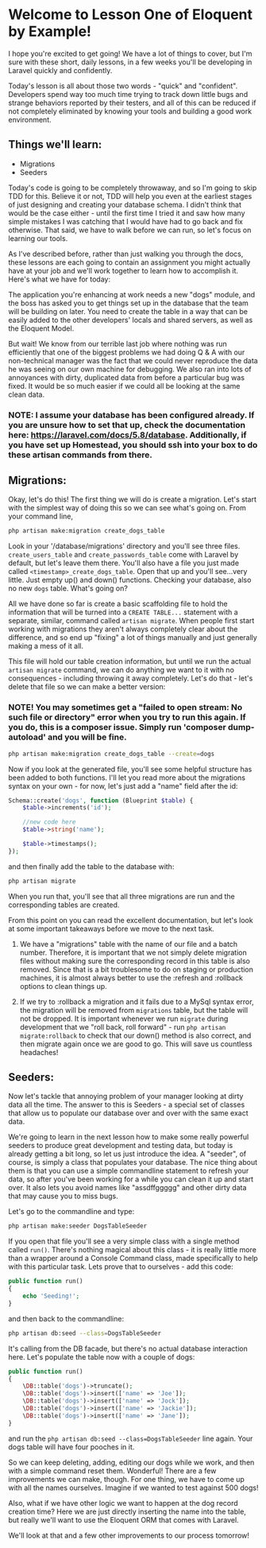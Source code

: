 # Welcome to Lesson One of Eloquent by Example!

I hope you're excited to get going! We have a lot of things to cover, but I'm sure with these short, daily lessons, in a few weeks you'll be developing in Laravel quickly and confidently.

Today's lesson is all about those two words - "quick" and "confident". Developers spend way too much time trying to track down little bugs and strange behaviors reported by their testers, and all of this can be reduced if not completely eliminated by knowing your tools and building a good work environment.

## Things we'll learn:
- Migrations
- Seeders

Today's code is going to be completely throwaway, and so I'm going to skip TDD for this. Believe it or not, TDD will help you even at the earliest stages of just designing and creating your database schema. I didn't think that would be the case either - until the first time I tried it and saw how many simple mistakes I was catching that I would have had to go back and fix otherwise. That said, we have to walk before we can run, so let's focus on learning our tools.

As I've described before, rather than just walking you through the docs, these lessons are each going to contain an assignment you might actually have at your job and we'll work together to learn how to accomplish it. Here's what we have for today:

The application you're enhancing at work needs a new "dogs" module, and the boss has asked you to get things set up in the database that the team will be building on later. You need to create the table in a way that can be easily added to the other developers' locals and shared servers, as well as the Eloquent Model.

But wait! We know from our terrible last job where nothing was run efficiently that one of the biggest problems we had doing Q & A with our non-technical manager was the fact that we could never reproduce the data he was seeing on our own machine for debugging. We also ran into lots of annoyances with dirty, duplicated data from before a particular bug was fixed. It would be so much easier if we could all be looking at the same clean data.

### NOTE: I assume your database has been configured already. If you are unsure how to set that up, check the documentation here: https://laravel.com/docs/5.8/database. Additionally, if you have set up Homestead, you should ssh into your box to do these artisan commands from there.

## Migrations:
Okay, let's do this! The first thing we will do is create a migration. Let's start with the simplest way of doing this so we can see what's going on. From your command line,

```bash
php artisan make:migration create_dogs_table
```

Look in your '/database/migrations' directory and you'll see three files. `create_users_table` and `create_passwords_table` come with Laravel by default, but let's leave them there. You'll also have a file you just made called `<timestamp>_create_dogs_table`. Open that up and you'll see...very little. Just empty up() and down() functions. Checking your database, also no new `dogs` table. What's going on?

All we have done so far is create a basic scaffolding file to hold the information that will be turned into a `CREATE TABLE...` statement with a separate, similar, command called `artisan migrate`. When people first start working with migrations they aren't always completely clear about the difference, and so end up "fixing" a lot of things manually and just generally making a mess of it all.

This file will hold our table creation information, but until we run the actual `artisan migrate` command, we can do anything we want to it with no consequences - including throwing it away completely. Let's do that - let's delete that file so we can make a better version:

### NOTE! You may sometimes get a "failed to open stream: No such file or directory" error when you try to run this again. If you do, this is a composer issue. Simply run 'composer dump-autoload' and you will be fine.

```bash
php artisan make:migration create_dogs_table --create=dogs
```

Now if you look at the generated file, you'll see some helpful structure has been added to both functions. I'll let you read more about the migrations syntax on your own - for now, let's just add a "name" field after the id:

```php
Schema::create('dogs', function (Blueprint $table) {
    $table->increments('id');

    //new code here
    $table->string('name');

    $table->timestamps();
});
```

and then finally add the table to the database with:

```bash
php artisan migrate
```

When you run that, you'll see that all three migrations are run and the corresponding tables are created.

From this point on you can read the excellent documentation, but let's look at some important takeaways before we move to the next task.

1.  We have a "migrations" table with the name of our file and a batch number. Therefore, it is important that we not simply delete migration files without making sure the corresponding record in this table is also removed. Since that is a bit troublesome to do on staging or production machines, it is almost always better to use the :refresh and :rollback options to clean things up.

2. If we try to :rollback a migration and it fails due to a MySql syntax error, the migration will be removed from `migrations` table, but the table will not be dropped. It is important whenever we run `migrate` during development that we "roll back, roll forward" - run `php artisan migrate:rollback` to check that our down() method is also correct, and then migrate again once we are good to go. This will save us countless headaches!

## Seeders:
Now let's tackle that annoying problem of your manager looking at dirty data all the time. The answer to this is Seeders - a special set of classes that allow us to populate our database over and over with the same exact data.

We're going to learn in the next lesson how to make some really powerful seeders to produce great development and testing data, but today is already getting a bit long, so let us just introduce the idea. A "seeder", of course, is simply a class that populates your database. The nice thing about them is that you can use a simple commandline statement to refresh your data, so after you've been working for a while you can clean it up and start over. It also lets you avoid names like "assdffggggg" and other dirty data that may cause you to miss bugs.

Let's go to the commandline and type:

```bash
php artisan make:seeder DogsTableSeeder
```

If you open that file you'll see a very simple class with a single method called `run()`. There's nothing magical about this class - it is really little more than a wrapper around a Console Command class, made specifically to help with this particular task. Lets prove that to ourselves - add this code:

```php
public function run()
{
    echo 'Seeding!';
}
```

and then back to the commandline:

```bash
php artisan db:seed --class=DogsTableSeeder
```

It's calling from the DB facade, but there's no actual database interaction here. Let's populate the table now with a couple of dogs:

```php
public function run()
{
    \DB::table('dogs')->truncate();
    \DB::table('dogs')->insert(['name' => 'Joe']);
    \DB::table('dogs')->insert(['name' => 'Jock']);
    \DB::table('dogs')->insert(['name' => 'Jackie']);
    \DB::table('dogs')->insert(['name' => 'Jane']);
}
```

and run the `php artisan db:seed --class=DogsTableSeeder` line again. Your dogs table will have four pooches in it.

So we can keep deleting, adding, editing our dogs while we work, and then with a simple command reset them. Wonderful! There are a few improvements we can make, though. For one thing, we have to come up with all the names ourselves. Imagine if we wanted to test against 500 dogs!

Also, what if we have other logic we want to happen at the dog record creation time? Here we are just directly inserting the name into the table, but really we'll want to use the Eloquent ORM that comes with Laravel.

We'll look at that and a few other improvements to our process tomorrow!